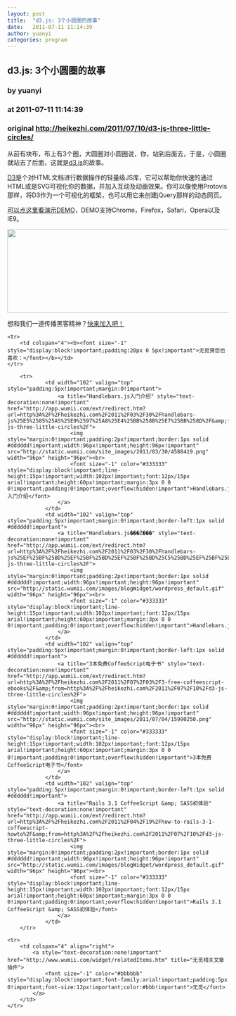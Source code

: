 ```yaml
---
layout: post
title:  "d3.js: 3个小圆圈的故事"
date:   2011-07-11 11:14:39
author: yuanyi
categories: program
---
```


## d3.js: 3个小圆圈的故事
### by yuanyi
### at 2011-07-11 11:14:39
### original <http://heikezhi.com/2011/07/10/d3-js-three-little-circles/>

<p>从前有块布，布上有3个圈，大圆圈对小圆圈说，你，站到后面去，于是，小圆圈就站去了后面，这就是<a href="http://mbostock.github.com/d3/tutorial/circle.html">d3.js</a>的故事。</p>
<p><a href="http://mbostock.github.com/d3/tutorial/circle.html">D3</a>是个对HTML文档进行数据操作的轻量级JS库，它可以帮助你快速的通过HTML或是SVG可视化你的数据，并加入互动及动画效果。你可以像使用Protovis那样，将D3作为一个可视化的框架，也可以用它来创建jQuery那样的动态网页。</p>
<p><a href="http://mbostock.github.com/d3/tutorial/circle.html">可以点这里看演示DEMO</a>，DEMO支持Chrome，Firefox，Safari，Opera以及IE9。</p>
<p><a href="http://heikezhi.com/wp-content/uploads/2011/07/Screen-shot-2011-07-11-at-11.01.35-AM.png"><img src="http://heikezhi.com/wp-content/uploads/2011/07/Screen-shot-2011-07-11-at-11.01.35-AM.png" alt="" title="Screen shot 2011-07-11 at 11.01.35 AM" width="729" height="190"></a></p>
<p>想和我们一道传播黑客精神？<a href="http://heikezhi.com/join">快来加入吧！</a></p>
<table cellspacing="0" cellpadding="3" border="0" style="clear:both">
    
    <tr>
        <td colspan="4"><b><font size="-1" style="display:block!important;padding:20px 0 5px!important">无觅猜您也喜欢：</font></b></td>
    </tr>
    
        <tr>
                <td width="102" valign="top" style="padding:5px!important;margin:0!important">
                    <a title="Handlebars.js入门介绍" style="text-decoration:none!important" href="http://app.wumii.com/ext/redirect.htm?url=http%3A%2F%2Fheikezhi.com%2F2011%2F03%2F30%2Fhandlebars-js%25E5%2585%25A5%25E9%2597%25A8%25E4%25BB%258B%25E7%25BB%258D%2F&amp;from=http%3A%2F%2Fheikezhi.com%2F2011%2F07%2F10%2Fd3-js-three-little-circles%2F">
                        <img style="margin:0!important;padding:2px!important;border:1px solid #dddddd!important;width:96px!important;height:96px!important" src="http://static.wumii.com/site_images/2011/03/30/4588419.png" width="96px" height="96px"><br>
                        <font size="-1" color="#333333" style="display:block!important;line-height:15px!important;width:102px!important;font:12px/15px arial!important;height:60px!important;margin:3px 0 0 0!important;padding:0!important;overflow:hidden!important">Handlebars.js入门介绍</font>
                    </a>
                </td>
                <td width="102" valign="top" style="padding:5px!important;margin:0!important;border-left:1px solid #dddddd!important">
                    <a title="Handlebars.js���Ž���" style="text-decoration:none!important" href="http://app.wumii.com/ext/redirect.htm?url=http%3A%2F%2Fheikezhi.com%2F2011%2F03%2F30%2Fhandlebars-js%25EF%25BF%25BD%25EF%25BF%25BD%25EF%25BF%25BD%25C5%25BD%25EF%25BF%25BD%25EF%25BF%25BD%25EF%25BF%25BD%2F&amp;from=http%3A%2F%2Fheikezhi.com%2F2011%2F07%2F10%2Fd3-js-three-little-circles%2F">
                        <img style="margin:0!important;padding:2px!important;border:1px solid #dddddd!important;width:96px!important;height:96px!important" src="http://static.wumii.com/images/blogWidget/wordpress_default.gif" width="96px" height="96px"><br>
                        <font size="-1" color="#333333" style="display:block!important;line-height:15px!important;width:102px!important;font:12px/15px arial!important;height:60px!important;margin:3px 0 0 0!important;padding:0!important;overflow:hidden!important">Handlebars.js���Ž���</font>
                    </a>
                </td>
                <td width="102" valign="top" style="padding:5px!important;margin:0!important;border-left:1px solid #dddddd!important">
                    <a title="3本免费CoffeeScript电子书" style="text-decoration:none!important" href="http://app.wumii.com/ext/redirect.htm?url=http%3A%2F%2Fheikezhi.com%2F2011%2F07%2F03%2F3-free-coffeescript-ebooks%2F&amp;from=http%3A%2F%2Fheikezhi.com%2F2011%2F07%2F10%2Fd3-js-three-little-circles%2F">
                        <img style="margin:0!important;padding:2px!important;border:1px solid #dddddd!important;width:96px!important;height:96px!important" src="http://static.wumii.com/site_images/2011/07/04/15990250.png" width="96px" height="96px"><br>
                        <font size="-1" color="#333333" style="display:block!important;line-height:15px!important;width:102px!important;font:12px/15px arial!important;height:60px!important;margin:3px 0 0 0!important;padding:0!important;overflow:hidden!important">3本免费CoffeeScript电子书</font>
                    </a>
                </td>
                <td width="102" valign="top" style="padding:5px!important;margin:0!important;border-left:1px solid #dddddd!important">
                    <a title="Rails 3.1 CoffeeScript &amp; SASS初体验" style="text-decoration:none!important" href="http://app.wumii.com/ext/redirect.htm?url=http%3A%2F%2Fheikezhi.com%2F2011%2F04%2F19%2Fhow-to-rails-3-1-coffeescript-howto%2F&amp;from=http%3A%2F%2Fheikezhi.com%2F2011%2F07%2F10%2Fd3-js-three-little-circles%2F">
                        <img style="margin:0!important;padding:2px!important;border:1px solid #dddddd!important;width:96px!important;height:96px!important" src="http://static.wumii.com/images/blogWidget/wordpress_default.gif" width="96px" height="96px"><br>
                        <font size="-1" color="#333333" style="display:block!important;line-height:15px!important;width:102px!important;font:12px/15px arial!important;height:60px!important;margin:3px 0 0 0!important;padding:0!important;overflow:hidden!important">Rails 3.1 CoffeeScript &amp; SASS初体验</font>
                    </a>
                </td>
        </tr>
    
    <tr>
        <td colspan="4" align="right">
            <a style="text-decoration:none!important" href="http://www.wumii.com/widget/relatedItems.htm" title="无觅相关文章插件">
                <font size="-1" color="#bbbbbb" style="display:block!important;font-family:arial!important;padding:5px 0!important;font-size:12px!important;color:#bbb!important">无觅</font>
            </a>
        </td>
    </tr>
</table><img src="http://www1.feedsky.com/t1/537193093/heikezhi/feedsky/s.gif?r=http://heikezhi.com/2011/07/10/d3-js-three-little-circles/" border="0" height="0" width="0">